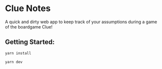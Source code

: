 # Clue Notes

A quick and dirty web app to keep track of your assumptions during a game of the
boardgame Clue!

## Getting Started:

```sh
yarn install
```

```sh
yarn dev
```
